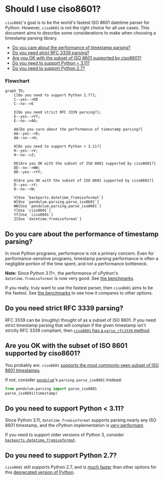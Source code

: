 # Should I use ciso8601? <!-- omit in toc -->

`ciso8601`'s goal is to be the world's fastest ISO 8601 datetime parser for Python.
However, `ciso8601` is not the right choice for all use cases.
This document aims to describe some considerations to make when choosing a timestamp parsing library.

- [Do you care about the performance of timestamp parsing?](#do-you-care-about-the-performance-of-timestamp-parsing)
- [Do you need strict RFC 3339 parsing?](#do-you-need-strict-rfc-3339-parsing)
- [Are you OK with the subset of ISO 8601 supported by ciso8601?](#are-you-ok-with-the-subset-of-iso-8601-supported-by-ciso8601)
- [Do you need to support Python \< 3.11?](#do-you-need-to-support-python--311)
- [Do you need to support Python 2.7?](#do-you-need-to-support-python-27)

### Flowchart <!-- omit in toc -->

```mermaid
graph TD;
    C[Do you need to support Python 2.7?];
    C--yes-->DD
    C--no-->E

    E[Do you need strict RFC 3339 parsing?];
    E--yes-->YY;
    E--no-->AA;

    AA[Do you care about the performance of timestamp parsing?]
    AA--yes-->D;
    AA--no-->H;

    H[Do you need to support Python < 3.11?]
    H--yes-->V;
    H--no-->Z;

    DD[Are you OK with the subset of ISO 8601 supported by ciso8601?]
    DD--no-->WW;
    DD--yes-->YY;

    D[Are you OK with the subset of ISO 8601 supported by ciso8601?]
    D--yes-->Y;
    D--no-->W;

    V[Use `backports.datetime_fromisoformat`]
    W[Use `pendulum.parsing.parse_iso8601`]
    WW[Use `pendulum.parsing.parse_iso8601`]
    Y[Use `ciso8601`]
    YY[Use `ciso8601`]
    Z[Use `datetime.fromisoformat`]
```

## Do you care about the performance of timestamp parsing?

In most Python programs, performance is not a primary concern.
Even for performance-sensitive programs, timestamp parsing performance is often a negligible portion of the time spent, and not a performance bottleneck.

**Note:** Since Python 3.11+, the performance of cPython's `datetime.fromisoformat` is now very good. See [the benchmarks](https://github.com/closeio/ciso8601#benchmark).

If you really, truly want to use the fastest parser, then `ciso8601` aims to be the fastest. See [the benchmarks](https://github.com/closeio/ciso8601#benchmark) to see how it compares to other options.

## Do you need strict RFC 3339 parsing?

RFC 3339 can be (roughly) thought of as a subset of ISO 8601. If you need strict timestamp parsing that will complain if the given timestamp isn't strictly RFC 3339 compliant, then [`ciso8601` has a `parse_rfc3339` method](https://github.com/closeio/ciso8601#strict-rfc-3339-parsing).

## Are you OK with the subset of ISO 8601 supported by ciso8601?

You probably are. `ciso8601` [supports the most commonly seen subset of ISO 8601 timestamps](https://github.com/closeio/ciso8601#supported-subset-of-iso-8601).

If not, consider [`pendulum`](https://github.com/sdispater/pendulum)'s `parsing.parse_iso8601` instead:

```python
from pendulum.parsing import parse_iso8601
parse_iso8601(timestamp)
```

## Do you need to support Python < 3.11?

Since Python 3.11, `datetime.fromisoformat` supports parsing nearly any ISO 8601 timestamp, and the cPython implementation is [very performant](https://github.com/closeio/ciso8601#benchmark).

If you need to support older versions of Python 3, consider [`backports.datetime_fromisoformat`](https://github.com/movermeyer/backports.datetime_fromisoformat).

## Do you need to support Python 2.7?

`ciso8601` still supports Python 2.7, and is [much faster](https://github.com/closeio/ciso8601#benchmark) than other options for this [deprecated version of Python](https://pythonclock.org/).
